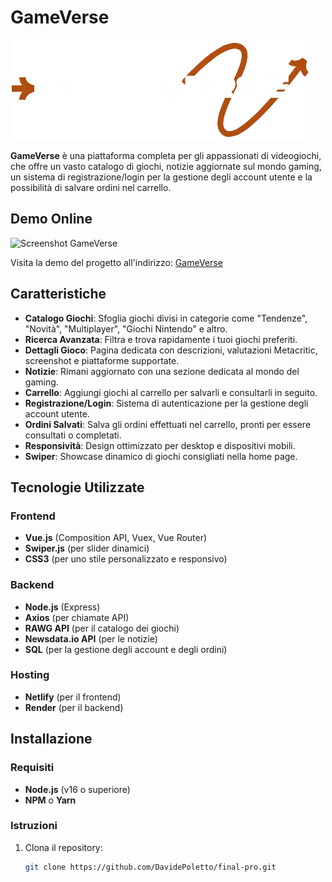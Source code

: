 # GameVerse

![GameVerse Logo](https://github.com/DavidePoletto/final-pro/blob/main/src/assets/IMG/icons/GAmeverse1.webp?raw=true)

**GameVerse** è una piattaforma completa per gli appassionati di videogiochi, che offre un vasto catalogo di giochi, notizie aggiornate sul mondo gaming, un sistema di registrazione/login per la gestione degli account utente e la possibilità di salvare ordini nel carrello.

## Demo Online

![Screenshot GameVerse](https://gameversee.netlify.app/path-to-screenshot.jpg)

Visita la demo del progetto all'indirizzo: [GameVerse](https://gameversee.netlify.app/)

## Caratteristiche

- **Catalogo Giochi**: Sfoglia giochi divisi in categorie come "Tendenze", "Novità", "Multiplayer", "Giochi Nintendo" e altro.
- **Ricerca Avanzata**: Filtra e trova rapidamente i tuoi giochi preferiti.
- **Dettagli Gioco**: Pagina dedicata con descrizioni, valutazioni Metacritic, screenshot e piattaforme supportate.
- **Notizie**: Rimani aggiornato con una sezione dedicata al mondo del gaming.
- **Carrello**: Aggiungi giochi al carrello per salvarli e consultarli in seguito.
- **Registrazione/Login**: Sistema di autenticazione per la gestione degli account utente.
- **Ordini Salvati**: Salva gli ordini effettuati nel carrello, pronti per essere consultati o completati.
- **Responsività**: Design ottimizzato per desktop e dispositivi mobili.
- **Swiper**: Showcase dinamico di giochi consigliati nella home page.

## Tecnologie Utilizzate

### Frontend
- **Vue.js** (Composition API, Vuex, Vue Router)
- **Swiper.js** (per slider dinamici)
- **CSS3** (per uno stile personalizzato e responsivo)

### Backend
- **Node.js** (Express)
- **Axios** (per chiamate API)
- **RAWG API** (per il catalogo dei giochi)
- **Newsdata.io API** (per le notizie)
- **SQL** (per la gestione degli account e degli ordini)

### Hosting
- **Netlify** (per il frontend)
- **Render** (per il backend)

## Installazione

### Requisiti
- **Node.js** (v16 o superiore)
- **NPM** o **Yarn**

### Istruzioni
1. Clona il repository:
   ```bash
   git clone https://github.com/DavidePoletto/final-pro.git
